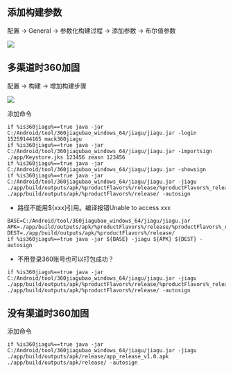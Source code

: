 

## 添加构建参数
配置 -> General -> 参数化构建过程 -> 添加参数 -> 布尔值参数

![](https://upload-images.jianshu.io/upload_images/7004853-dc088276682d57a2.png?imageMogr2/auto-orient/strip%7CimageView2/2/w/1240)



## 多渠道时360加固

配置 -> 构建 -> 增加构建步骤

![](https://upload-images.jianshu.io/upload_images/7004853-1c7f03286aaa42a8.png?imageMogr2/auto-orient/strip%7CimageView2/2/w/1240)

添加命令
```
if %is360jiagu%==true java -jar C:/Android/tool/360jiagubao_windows_64/jiagu/jiagu.jar -login 15259144165 mack360jiagu
if %is360jiagu%==true java -jar C:/Android/tool/360jiagubao_windows_64/jiagu/jiagu.jar -importsign ./app/Keystore.jks 123456 zeasn 123456
if %is360jiagu%==true java -jar C:/Android/tool/360jiagubao_windows_64/jiagu/jiagu.jar -showsign
if %is360jiagu%==true java -jar C:/Android/tool/360jiagubao_windows_64/jiagu/jiagu.jar -jiagu ./app/build/outputs/apk/%productFlavors%/release/%productFlavors%_release_v1.0.apk  ./app/build/outputs/apk/%productFlavors%/release/ -autosign 
```

- 路径不能用${xxx}引用。编译报错Unable to access xxx
```
BASE=C:/Android/tool/360jiagubao_windows_64/jiagu/jiagu.jar
APK=./app/build/outputs/apk/%productFlavors%/release/%productFlavors%_release_v1.0.apk
DEST=./app/build/outputs/apk/%productFlavors%/release/
if %is360jiagu%==true java -jar ${BASE} -jiagu ${APK} ${DEST} -autosign
```
- 不用登录360账号也可以打包成功？
```
if %is360jiagu%==true java -jar C:/Android/tool/360jiagubao_windows_64/jiagu/jiagu.jar -jiagu ./app/build/outputs/apk/%productFlavors%/release/%productFlavors%_release_v1.0.apk  ./app/build/outputs/apk/%productFlavors%/release/ -autosign 
```

## 没有渠道时360加固
添加命令
```
if %is360jiagu%==true java -jar C:/Android/tool/360jiagubao_windows_64/jiagu/jiagu.jar -jiagu ./app/build/outputs/apk/release/app_release_v1.0.apk  ./app/build/outputs/apk/release/ -autosign 
```
